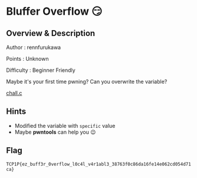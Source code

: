 
# Bluffer Overflow 😏

## Overview & Description

Author : rennfurukawa

Points : Unknown

Difficulty : Beginner Friendly

Maybe it's your first time pwning? Can you overwrite the variable?

[chall.c](https://drive.google.com/file/d/1VaDHn8tl1eZcxAo1wNxlBnqFRrLFI6Ot/view?usp=drive_link)

## Hints

- Modified the variable with `specific` value
- Maybe **pwntools** can help you 😉

## Flag

`TCP1P{ez_buff3r_0verflow_l0c4l_v4r1abl3_38763f0c86da16fe14e062cd054d71ca}`



